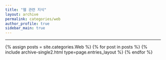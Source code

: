 ```yaml
---
title: "웹 관련 지식"
layout: archive
permalink: categories/web
author_profile: true
sidebar_main: true
---
```


<!-- 공백이 포함되어 있는 카테고리 이름의 경우 site.categories['a b c'] 이런식으로! -->

---

{% assign posts = site.categories.Web %}
{% for post in posts %} {% include archive-single2.html type=page.entries_layout %} {% endfor %}
